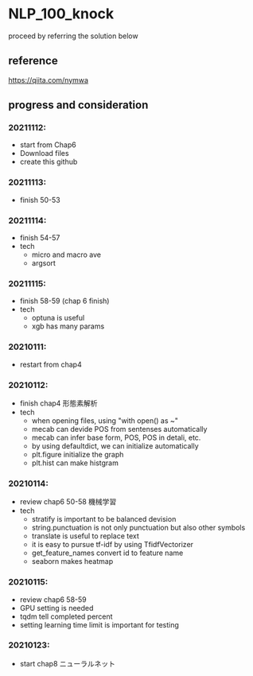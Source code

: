 # NLP_100_knock
proceed by referring the solution below

## reference
https://qiita.com/nymwa

## progress and consideration
### 20211112:
- start from Chap6
- Download files
- create this github
### 20211113:
- finish 50-53
### 20211114:
- finish 54-57
- tech
  - micro and macro ave 
  - argsort
### 20211115:
- finish 58-59 (chap 6 finish)
- tech
  - optuna is useful
  - xgb has many params
### 20210111:
- restart from chap4 
### 20210112:
- finish chap4 形態素解析
- tech 
  - when opening files, using "with open() as ~"
  - mecab can devide POS from sentenses automatically
  - mecab can infer base form, POS, POS in detali, etc.
  - by using defaultdict, we can initialize automatically
  - plt.figure initialize the graph
  - plt.hist can make histgram
### 20210114:
- review chap6 50-58 機械学習
- tech
  - stratify is important to be balanced devision
  - string.punctuation is not only punctuation but also other symbols
  - translate is useful to replace text
  - it is easy to pursue tf-idf by using TfidfVectorizer
  - get_feature_names convert id to feature name
  - seaborn makes heatmap
### 20210115:
- review chap6 58-59 
- GPU setting is needed
- tqdm tell completed percent
- setting learning time limit is important for testing
### 20210123:
- start chap8 ニューラルネット
